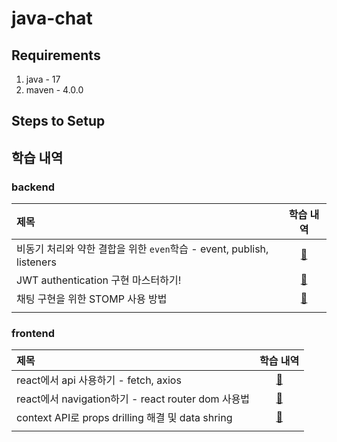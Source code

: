 # java-chat

## Requirements
1. java - 17
2. maven - 4.0.0

## Steps to Setup


## 학습 내역
### backend
|제목|학습 내역|
|:--|:--:|
|비동기 처리와 약한 결합을 위한 `even`학습 - event, publish, listeners|[📖](./backend/docs/study/event.md)|
|JWT authentication 구현 마스터하기!|[📖](./backend/docs/study/token.md)|
|채팅 구현을 위한 STOMP 사용 방법|[📖](./backend/docs/study/spring-stomp.md)|
|||

### frontend
|제목|학습 내역|
|:--|:--:|
|react에서 api 사용하기 - fetch, axios|[📖](./frontend/docs/fetch-data-from-api.md)|
|react에서 navigation하기 - react router dom 사용법|[📖](./frontend/docs/router.md)|
|context API로 props drilling 해결 및 data shring|[📖](./frontend/docs/context.md)|
|||